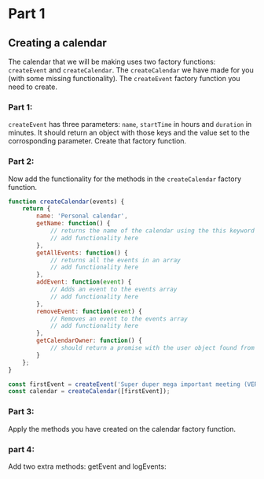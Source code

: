 # Part 1

## Creating a calendar

The calendar that we will be making uses two factory functions: ```createEvent``` and
```createCalendar```. The ```createCalendar``` we have made for you (with some missing functionality). The ```createEvent``` factory function you need to create.

### Part 1:
```createEvent``` has three parameters: ```name```, ```startTime``` in hours and ```duration``` in minutes. It should return an object with those keys and the value set to the corrosponding parameter. Create that factory function.

### Part 2: 
Now add the functionality for the methods in the ```createCalendar```  factory function.

```js
function createCalendar(events) {
    return {
        name: 'Personal calendar',
        getName: function() {
            // returns the name of the calendar using the this keyword
            // add functionality here
        },
        getAllEvents: function() {
            // returns all the events in an array
            // add functionality here
        },
        addEvent: function(event) {
            // Adds an event to the events array
            // add functionality here
        },
        removeEvent: function(event) {
            // Removes an event to the events array
            // add functionality here
        },
        getCalendarOwner: function() {
            // should return a promise with the user object found from this url: https://jsonplaceholder.typicode.com/users/1
        }
    };
}

const firstEvent = createEvent('Super duper mega important meeting (VERY ImPoRtAnT!!)', 14, 45);
const calendar = createCalendar([firstEvent]);
```

### Part 3:
Apply the methods you have created on the calendar factory function. 

### part 4: 
Add two extra methods:  getEvent and logEvents: 